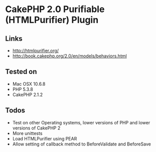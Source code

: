# CakePHP 2.0 Purifiable (HTMLPurifier) Plugin

## Links
- http://htmlpurifier.org/
- http://book.cakephp.org/2.0/en/models/behaviors.html

## Tested on
- Mac OSX 10.6.8
- PHP 5.3.8
- CakePHP 2.1.2

## Todos
- Test on other Operating systems, lower versions of PHP and lower versions of CakePHP 2
- More unittests
- Load HTMLPurifier using PEAR
- Allow setting of callback method to BeforeValidate and BeforeSave
